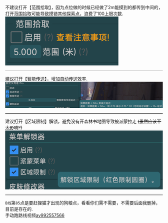 不建议打开【范围拾取】，因为点位做的时候已经做了2m能摸到的都传到中间的，打开范围拾取可能导致摸错其他探索点，浪费了100上限次数.  
![范围拾取](1.png)  

---
建议打开【智能传送】，增加自动传送效率.  
![智能传送](2.png)  

---
建议打开【区域限制】解锁，避免没有开森林书地图导致被派蒙拉走 ~~(虽然应该不太影响?)~~   
![菜单解锁器](3.png)  

---
`B线`第`85`点是要赶狸猫才出现的狗粮点，看看你们需不需要，不需要后面我删掉，目前是存在的.  
手动跑路线视频[av992557566](https://www.bilibili.com/video/av992557566)